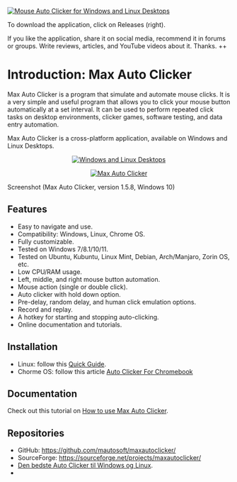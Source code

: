 <a href="https://maxautoclicker.blogspot.com/" title="Mouse Auto Clicker for Windows and Linux Desktops"><img src="https://user-images.githubusercontent.com/112543061/187623150-bb72f1d8-72fd-4f56-b9bf-88ee73b2b5ee.png" alt="Mouse Auto Clicker for Windows and Linux Desktops" title="Mouse Auto Clicker for Windows and Linux Desktops"></a>

To download the application, click on Releases (right).

If you like the application, share it on social media, recommend it in forums or groups. Write reviews, articles, and YouTube videos about it. Thanks. ++


# Introduction: Max Auto Clicker

Max Auto Clicker is a program that simulate and automate mouse clicks. It is a very simple and useful program that allows you to click your mouse button automatically at a set interval. It can be used to perform repeated click tasks on desktop environments, clicker games, software testing, and data entry automation.

Max Auto Clicker is a cross-platform application, available on Windows and Linux Desktops.

<p align="center"><a href="https://maxautoclicker.blogspot.com/" title="Windows and Linux Desktops"><img src="https://user-images.githubusercontent.com/112543061/187900326-748b50f2-6d92-45e5-9402-c5a1a6804d3f.png" alt="Windows and Linux Desktops" title="Windows and Linux Desktops"></a></p>

<p align="center"><a href="https://maxautoclicker.blogspot.com/" title="Max Auto Clicker"><img src="https://user-images.githubusercontent.com/112543061/187627158-0b1e27c3-4418-41b8-bcc2-797cfa94d99a.png" alt="Max Auto Clicker" title="Max Auto Clicker"></a></p>

Screenshot (Max Auto Clicker, version 1.5.8, Windows 10)

## Features
- Easy to navigate and use.
- Compatibility: Windows, Linux, Chrome OS.
- Fully customizable.
- Tested on Windows 7/8.1/10/11.
- Tested on Ubuntu, Kubuntu, Linux Mint, Debian, Arch/Manjaro, Zorin OS, etc.
- Low CPU/RAM usage.
- Left, middle, and right mouse button automation.
- Mouse action (single or double click).
- Auto clicker with hold down option.
- Pre-delay, random delay, and human click emulation options.
- Record and replay.
- A hotkey for starting and stopping auto-clicking.
- Online documentation and tutorials.

## Installation

- Linux: follow this [Quick Guide](https://maxautoclicker.blogspot.com/2021/05/mouse-auto-clicker-for-ubuntu-linux.html).
- Chorme OS: follow this article [Auto Clicker For Chromebook](https://dev.to/flaxalex57/auto-clicker-for-chromebook-3k7h)

## Documentation

Check out this tutorial on [How to use Max Auto Clicker](https://maxautoclicker.blogspot.com/2021/05/help-how-to-use-max-auto-clicker.html).

## Repositories
- GitHub: https://github.com/mautosoft/maxautoclicker/
- SourceForge: https://sourceforge.net/projects/maxautoclicker/
- [Den bedste Auto Clicker til Windows og Linux](https://steemit.com/da/@victor57/den-bedste-auto-clicker-til-windows-og-linux).
- 
